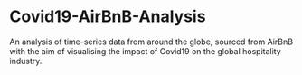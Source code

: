 # Covid19-AirBnB-Analysis
An analysis of time-series data from around the globe, sourced from AirBnB with the aim of visualising the impact of Covid19 on the global hospitality industry.
